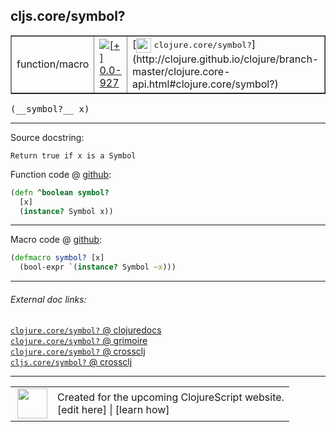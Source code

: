 ## cljs.core/symbol?



 <table border="1">
<tr>
<td>function/macro</td>
<td><a href="https://github.com/cljsinfo/cljs-api-docs/tree/0.0-927"><img valign="middle" alt="[+] 0.0-927" title="Added in 0.0-927" src="https://img.shields.io/badge/+-0.0--927-lightgrey.svg"></a> </td>
<td>
[<img height="24px" valign="middle" src="http://i.imgur.com/1GjPKvB.png"> <samp>clojure.core/symbol?</samp>](http://clojure.github.io/clojure/branch-master/clojure.core-api.html#clojure.core/symbol?)
</td>
</tr>
</table>


 <samp>
(__symbol?__ x)<br>
</samp>

---





Source docstring:

```
Return true if x is a Symbol
```


Function code @ [github](https://github.com/clojure/clojurescript/blob/r3030/src/cljs/cljs/core.cljs#L600-L603):

```clj
(defn ^boolean symbol?
  [x]
  (instance? Symbol x))
```

<!--
Repo - tag - source tree - lines:

 <pre>
clojurescript @ r3030
└── src
    └── cljs
        └── cljs
            └── <ins>[core.cljs:600-603](https://github.com/clojure/clojurescript/blob/r3030/src/cljs/cljs/core.cljs#L600-L603)</ins>
</pre>

-->

---

Macro code @ [github](https://github.com/clojure/clojurescript/blob/r3030/src/clj/cljs/core.clj#L341-L342):

```clj
(defmacro symbol? [x]
  (bool-expr `(instance? Symbol ~x)))
```

<!--
Repo - tag - source tree - lines:

 <pre>
clojurescript @ r3030
└── src
    └── clj
        └── cljs
            └── <ins>[core.clj:341-342](https://github.com/clojure/clojurescript/blob/r3030/src/clj/cljs/core.clj#L341-L342)</ins>
</pre>
-->

---


###### External doc links:

[`clojure.core/symbol?` @ clojuredocs](http://clojuredocs.org/clojure.core/symbol_q)<br>
[`clojure.core/symbol?` @ grimoire](http://conj.io/store/v1/org.clojure/clojure/1.7.0-beta3/clj/clojure.core/symbol%3F/)<br>
[`clojure.core/symbol?` @ crossclj](http://crossclj.info/fun/clojure.core/symbol%3F.html)<br>
[`cljs.core/symbol?` @ crossclj](http://crossclj.info/fun/cljs.core.cljs/symbol%3F.html)<br>

---

 <table>
<tr><td>
<img valign="middle" align="right" width="48px" src="http://i.imgur.com/Hi20huC.png">
</td><td>
Created for the upcoming ClojureScript website.<br>
[edit here] | [learn how]
</td></tr></table>

[edit here]:https://github.com/cljsinfo/cljs-api-docs/blob/master/cljsdoc/cljs.core/symbolQMARK.cljsdoc
[learn how]:https://github.com/cljsinfo/cljs-api-docs/wiki/cljsdoc-files

<!--

This information was too distracting to show to readers, but I'll leave it
commented here since it is helpful to:

- pretty-print the data used to generate this document
- and show how to retrieve that data



The API data for this symbol:

```clj
{:return-type boolean,
 :ns "cljs.core",
 :name "symbol?",
 :signature ["[x]"],
 :history [["+" "0.0-927"]],
 :type "function/macro",
 :full-name-encode "cljs.core/symbolQMARK",
 :source {:code "(defn ^boolean symbol?\n  [x]\n  (instance? Symbol x))",
          :title "Function code",
          :repo "clojurescript",
          :tag "r3030",
          :filename "src/cljs/cljs/core.cljs",
          :lines [600 603]},
 :extra-sources [{:code "(defmacro symbol? [x]\n  (bool-expr `(instance? Symbol ~x)))",
                  :title "Macro code",
                  :repo "clojurescript",
                  :tag "r3030",
                  :filename "src/clj/cljs/core.clj",
                  :lines [341 342]}],
 :full-name "cljs.core/symbol?",
 :clj-symbol "clojure.core/symbol?",
 :docstring "Return true if x is a Symbol"}

```

Retrieve the API data for this symbol:

```clj
;; from Clojure REPL
(require '[clojure.edn :as edn])
(-> (slurp "https://raw.githubusercontent.com/cljsinfo/cljs-api-docs/catalog/cljs-api.edn")
    (edn/read-string)
    (get-in [:symbols "cljs.core/symbol?"]))
```

-->
